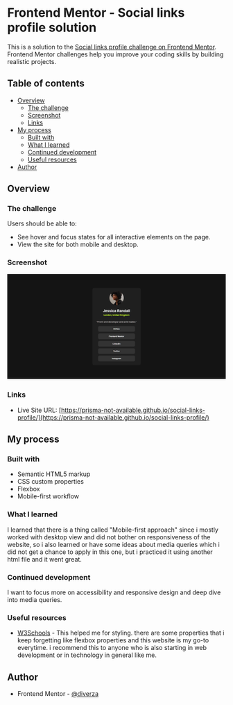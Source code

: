 # Frontend Mentor - Social links profile solution

This is a solution to the [Social links profile challenge on Frontend Mentor](https://www.frontendmentor.io/challenges/social-links-profile-UG32l9m6dQ). Frontend Mentor challenges help you improve your coding skills by building realistic projects. 

## Table of contents

- [Overview](#overview)
  - [The challenge](#the-challenge)
  - [Screenshot](#screenshot)
  - [Links](#links)
- [My process](#my-process)
  - [Built with](#built-with)
  - [What I learned](#what-i-learned)
  - [Continued development](#continued-development)
  - [Useful resources](#useful-resources)
- [Author](#author)

## Overview

### The challenge

Users should be able to:

- See hover and focus states for all interactive elements on the page.
- View the site for both mobile and desktop.
### Screenshot

![Screenshot of my solution](./assets/images/desktop_view.png)

### Links

- Live Site URL: [https://prisma-not-available.github.io/social-links-profile/](https://prisma-not-available.github.io/social-links-profile/)

## My process

### Built with

- Semantic HTML5 markup
- CSS custom properties
- Flexbox
- Mobile-first workflow

### What I learned  

I learned that there is a thing called "Mobile-first approach" since i mostly worked with desktop view and did not bother on responsiveness of the website, so i also learned or have some ideas about media queries which i did not get a chance to apply in this one, but i practiced it using another html file and it went great.

### Continued development

I want to focus more on accessibility and responsive design and deep dive into media queries.

### Useful resources

- [W3Schools](https://www.w3schools.com/css/default.asp) - This helped me for styling. there are some properties that i keep forgetting like flexbox properties and this website is my go-to everytime. i recommend this to anyone who is also starting in web development or in technology in general like me.

## Author

- Frontend Mentor - [@diverza](https://www.frontendmentor.io/profile/prisma-not-available)

